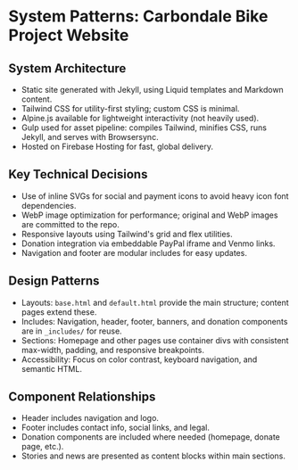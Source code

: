 # System Patterns: Carbondale Bike Project Website

## System Architecture

- Static site generated with Jekyll, using Liquid templates and Markdown content.
- Tailwind CSS for utility-first styling; custom CSS is minimal.
- Alpine.js available for lightweight interactivity (not heavily used).
- Gulp used for asset pipeline: compiles Tailwind, minifies CSS, runs Jekyll, and serves with Browsersync.
- Hosted on Firebase Hosting for fast, global delivery.

## Key Technical Decisions

- Use of inline SVGs for social and payment icons to avoid heavy icon font dependencies.
- WebP image optimization for performance; original and WebP images are committed to the repo.
- Responsive layouts using Tailwind's grid and flex utilities.
- Donation integration via embeddable PayPal iframe and Venmo links.
- Navigation and footer are modular includes for easy updates.

## Design Patterns

- Layouts: `base.html` and `default.html` provide the main structure; content pages extend these.
- Includes: Navigation, header, footer, banners, and donation components are in `_includes/` for reuse.
- Sections: Homepage and other pages use container divs with consistent max-width, padding, and responsive breakpoints.
- Accessibility: Focus on color contrast, keyboard navigation, and semantic HTML.

## Component Relationships

- Header includes navigation and logo.
- Footer includes contact info, social links, and legal.
- Donation components are included where needed (homepage, donate page, etc.).
- Stories and news are presented as content blocks within main sections.
